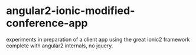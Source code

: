 # angular2-ionic-modified-conference-app
experiments in preparation of a client app using the great ionic2 framework complete with angular2 internals, no jquery.
